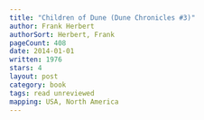 ```yaml
---
title: "Children of Dune (Dune Chronicles #3)"
author: Frank Herbert
authorSort: Herbert, Frank
pageCount: 408
date: 2014-01-01
written: 1976
stars: 4
layout: post
category: book
tags: read unreviewed
mapping: USA, North America
---
```

